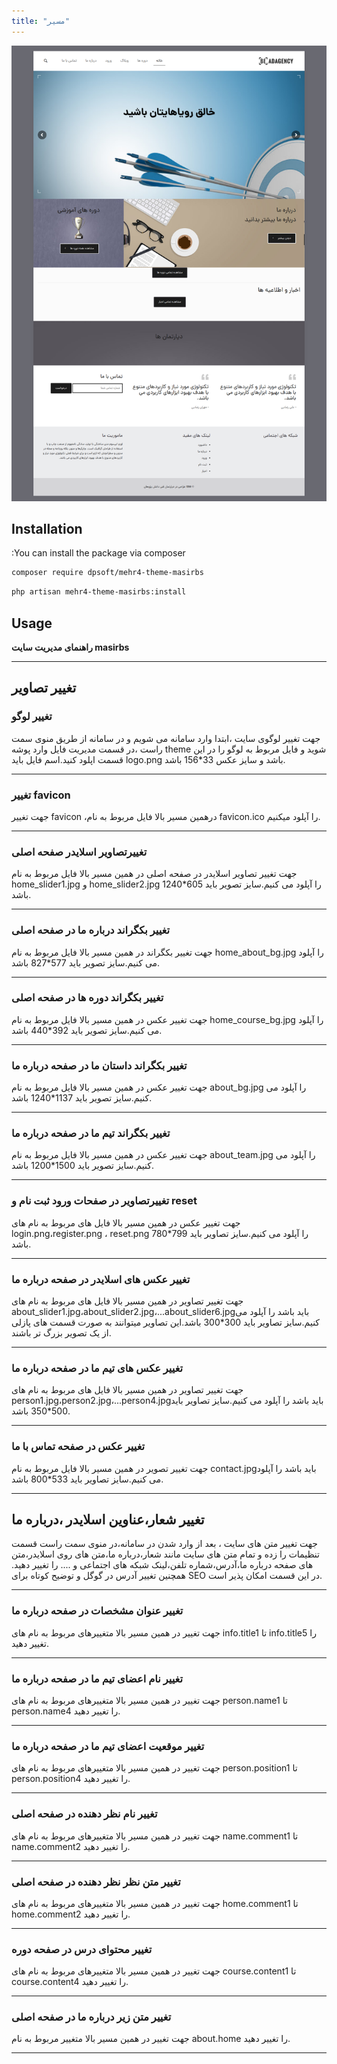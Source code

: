```yaml
---
title: "مسیر"
---
```


![my package](masirbs.ir.png)

## Installation

:You can install the package via composer

```bash
composer require dpsoft/mehr4-theme-masirbs
```
```bash
php artisan mehr4-theme-masirbs:install
```

## Usage

**راهنمای  مدیریت سایت masirbs**
____
## تغییر تصاویر

### تغییر لوگو

جهت تغییر لوگوی سایت ،ابتدا وارد سامانه می شویم و در سامانه از طریق منوی سمت راست ،در قسمت مدیریت فایل وارد پوشه theme شوید و فایل مربوط به لوگو را در این قسمت اپلود کنید.اسم فایل باید logo.png باشد و سایز عکس 33*156 باشد.
___
### تغییر favicon

جهت تغییر favicon ،درهمین مسیر بالا فایل مربوط به نام favicon.ico را آپلود میکنیم.
___


### تغییرتصاویر اسلایدر صفحه اصلی

جهت تغییر تصاویر اسلایدر در صفحه اصلی در همین مسیر بالا فایل مربوط به نام home_slider1.jpg و home_slider2.jpg را آپلود می کنیم.سایز تصویر باید 605*1240 باشد.
___
### تغییر بکگراند درباره ما در صفحه اصلی

جهت تغییر بکگراند در همین مسیر بالا فایل مربوط به نام home_about_bg.jpg را آپلود می کنیم.سایز تصویر باید 577*827 باشد.
___

### تغییر بکگراند دوره ها در صفحه اصلی 
جهت تغییر عکس در همین مسیر بالا فایل مربوط به نام home_course_bg.jpg را آپلود می کنیم.سایز تصویر باید 392*440 باشد.
___
### تغییر بکگراند داستان ما در صفحه درباره ما 
جهت تغییر عکس در همین مسیر بالا فایل مربوط به نام about_bg.jpg را آپلود می کنیم.سایز تصویر باید 1137*1240 باشد.
___
### تغییر بکگراند تیم ما در صفحه درباره ما 
جهت تغییر عکس در همین مسیر بالا فایل مربوط به نام about_team.jpg را آپلود می کنیم.سایز تصویر باید 1500*1200 باشد.
___
### تغییرتصاویر در صفحات ورود ثبت نام و reset
جهت تغییر عکس در همین مسیر بالا فایل های مربوط به نام های login.png،register.png ، reset.png را آپلود می کنیم.سایز تصاویر باید 799*780 باشد.
___
### تغییر عکس های اسلایدر در صفحه درباره ما 
جهت تغییر تصاویر در همین مسیر بالا فایل های مربوط به نام های about_slider1.jpg،about_slider2.jpg،...about_slider6.jpgباید باشد را آپلود می کنیم.سایز تصاویر باید 300*300 باشد.این تصاویر میتوانند به صورت قسمت های پازلی از یک تصویر بزرگ تر باشند.
___

### تغییر عکس های تیم ما در صفحه درباره ما 
جهت تغییر تصاویر در همین مسیر بالا فایل های مربوط به نام های person1.jpg،person2.jpg،...person4.jpgباید باشد را آپلود می کنیم.سایز تصاویر باید 500*350 باشد.
___


### تغییر عکس در صفحه تماس با ما 
جهت تغییر تصویر در همین مسیر بالا فایل مربوط به نام contact.jpgباید باشد را آپلود می کنیم.سایز تصاویر باید 533*800 باشد.
___


## تغییر شعار،عناوین اسلایدر ،درباره ما  
جهت تغییر متن های سایت ، بعد از وارد شدن در سامانه،در منوی سمت راست قسمت تنظیمات را زده و تمام متن های سایت مانند شعار،درباره ما،متن های روی اسلایدر،متن های صفحه درباره ما،آدرس،شماره تلفن،لینک شبکه های اجتماعی و .... را تغییر دهید.
همچنین تغییر آدرس در گوگل  و توضیح کوتاه برای SEO در این قسمت امکان پذیر است.	

___
### تغییر عنوان مشخصات در صفحه درباره ما 
جهت تغییر در همین مسیر بالا متغییرهای مربوط به نام های info.title1 تا info.title5 را تغییر دهید.
___

### تغییر نام اعضای تیم ما در صفحه درباره ما 
جهت تغییر در همین مسیر بالا متغییرهای مربوط به نام های person.name1 تا person.name4 را تغییر دهید.
___
### تغییر موقعیت اعضای تیم ما در صفحه درباره ما 
جهت تغییر در همین مسیر بالا متغییرهای مربوط به نام های person.position1 تا person.position4 را تغییر دهید.
___
### تغییر نام نظر دهنده در صفحه اصلی
جهت تغییر در همین مسیر بالا متغییرهای مربوط به نام های name.comment1 تا name.comment2 را تغییر دهید.
___
### تغییر متن نظر نظر دهنده در صفحه اصلی
جهت تغییر در همین مسیر بالا متغییرهای مربوط به نام های home.comment1 تا home.comment2 را تغییر دهید.
___
### تغییر محتوای درس در صفحه دوره 
جهت تغییر در همین مسیر بالا متغییرهای مربوط به نام های course.content1 تا course.content4 را تغییر دهید.
___
### تغییر متن زیر درباره ما در صفحه اصلی
جهت تغییر در همین مسیر بالا متغییر مربوط به نام about.home را تغییر دهید.
___

